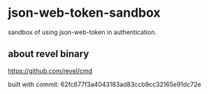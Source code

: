 # json-web-token-sandbox

sandbox of using json-web-token in authentication.

## about revel binary

https://github.com/revel/cmd

built with commit: 62fc677f3a4043183ad83ccb9cc32165e91dc72e
